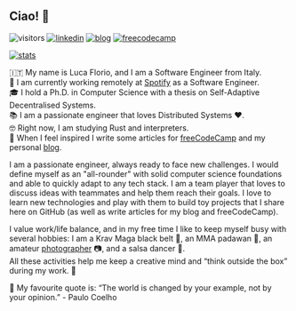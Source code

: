 ## Ciao! 👋

![visitors](https://visitor-badge.laobi.icu/badge?page_id=elleFlorio)
[![linkedin](https://img.shields.io/badge/elleflorio-blue?style=flat&logo=Linkedin&logoColor=white&link=https://www.linkedin.com/in/elleflorio)](https://www.linkedin.com/in/elleflorio)
[![blog](https://img.shields.io/badge/florio.dev-blueviolet?style=flat&logo=gatsby&logoColor=white&link=https://www.florio.dev/)](https://www.florio.dev/)
[![freecodecamp](https://img.shields.io/badge/elleflorio-black?style=flat&logo=freecodecamp&logoColor=white&link=https://www.freecodecamp.org/news/author/elleflorio/)](https://www.freecodecamp.org/news/author/elleflorio/)

[![stats](https://github-readme-stats.vercel.app/api?username=elleFlorio&show_icons=true&theme=dark)](https://github.com/anuraghazra/github-readme-stats)

🇮🇹 My name is Luca Florio, and I am a Software Engineer from Italy.  
👔 I am currently working remotely at [Spotify](https://www.spotify.com) as a Software Engineer.  
🎓 I hold a Ph.D. in Computer Science with a thesis on Self-Adaptive Decentralised Systems.  
📚 I am a passionate engineer that loves Distributed Systems ❤️.  
🤓 Right now, I am studying Rust and interpreters.  
📝 When I feel inspired I write some articles for [freeCodeCamp](https://www.freecodecamp.org/news/author/elleflorio/) and my personal [blog](https://www.florio.dev/).

I am a passionate engineer, always ready to face new challenges. I would define myself as an "all-rounder" with solid computer science foundations and able to quickly adapt to any tech stack. I am a team player that loves to discuss ideas with teammates and help them reach their goals.
I love to learn new technologies and play with them to build toy projects that I share here on GitHub (as well as write articles for my blog and freeCodeCamp).

I value work/life balance, and in my free time I like to keep myself busy with several hobbies: I am a Krav Maga black belt :martial_arts_uniform:, an MMA padawan :boxing_glove:, an amateur [photographer](https://unsplash.com/@elleflorio) :camera:, and a salsa dancer :man_dancing:.  
All these activities help me keep a creative mind and “think outside the box” during my work. :unicorn:

:scroll: My favourite quote is: “The world is changed by your example, not by your opinion.” - Paulo Coelho 

<!--
**elleFlorio/elleflorio** is a ✨ _special_ ✨ repository because its `README.md` (this file) appears on your GitHub profile.

Here are some ideas to get you started:

- 🔭 I’m currently working on ...
- 🌱 I’m currently learning ...
- 👯 I’m looking to collaborate on ...
- 🤔 I’m looking for help with ...
- 💬 Ask me about ...
- 📫 How to reach me: ...
- 😄 Pronouns: ...
- ⚡ Fun fact: ...
-->
